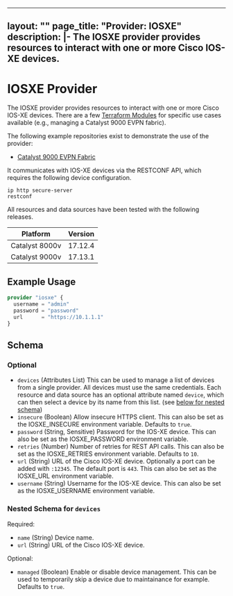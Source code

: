 
---
layout: ""
page_title: "Provider: IOSXE"
description: |-
  The IOSXE provider provides resources to interact with one or more Cisco IOS-XE devices.
---

# IOSXE Provider

The IOSXE provider provides resources to interact with one or more Cisco IOS-XE devices. There are a few [Terraform Modules](https://registry.terraform.io/browse/modules?provider=iosxe) for specific use cases available (e.g., managing a Catalyst 9000 EVPN fabric).

The following example repositories exist to demonstrate the use of the provider:

- [Catalyst 9000 EVPN Fabric](https://github.com/netascode/terraform-iosxe-evpn-example)

It communicates with IOS-XE devices via the RESTCONF API, which requires the following device configuration.

```
ip http secure-server
restconf
```

All resources and data sources have been tested with the following releases.

| Platform       | Version |
| -------------- | ------- |
| Catalyst 8000v | 17.12.4  |
| Catalyst 9000v | 17.13.1 |

## Example Usage

```terraform
provider "iosxe" {
  username = "admin"
  password = "password"
  url      = "https://10.1.1.1"
}
```

<!-- schema generated by tfplugindocs -->
## Schema

### Optional

- `devices` (Attributes List) This can be used to manage a list of devices from a single provider. All devices must use the same credentials. Each resource and data source has an optional attribute named `device`, which can then select a device by its name from this list. (see [below for nested schema](#nestedatt--devices))
- `insecure` (Boolean) Allow insecure HTTPS client. This can also be set as the IOSXE_INSECURE environment variable. Defaults to `true`.
- `password` (String, Sensitive) Password for the IOS-XE device. This can also be set as the IOSXE_PASSWORD environment variable.
- `retries` (Number) Number of retries for REST API calls. This can also be set as the IOSXE_RETRIES environment variable. Defaults to `10`.
- `url` (String) URL of the Cisco IOS-XE device. Optionally a port can be added with `:12345`. The default port is `443`. This can also be set as the IOSXE_URL environment variable.
- `username` (String) Username for the IOS-XE device. This can also be set as the IOSXE_USERNAME environment variable.

<a id="nestedatt--devices"></a>
### Nested Schema for `devices`

Required:

- `name` (String) Device name.
- `url` (String) URL of the Cisco IOS-XE device.

Optional:

- `managed` (Boolean) Enable or disable device management. This can be used to temporarily skip a device due to maintainance for example. Defaults to `true`.